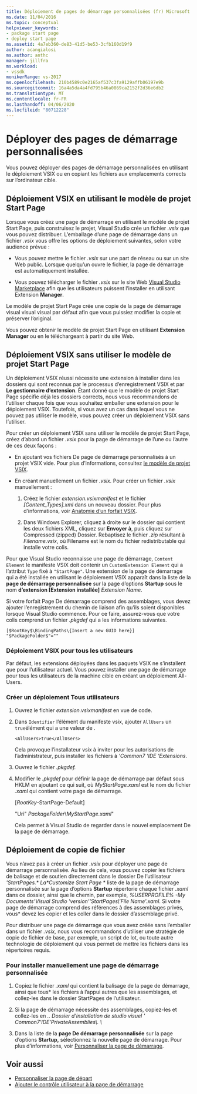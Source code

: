 ```yaml
---
title: Déploiement de pages de démarrage personnalisées (fr) Microsoft Docs
ms.date: 11/04/2016
ms.topic: conceptual
helpviewer_keywords:
- package start page
- deploy start page
ms.assetid: 4a7eb360-de83-41d5-be53-3cfb160d19f9
author: acangialosi
ms.author: anthc
manager: jillfra
ms.workload:
- vssdk
monikerRange: vs-2017
ms.openlocfilehash: 210b4589c0e2165af537c3fa9129affb06197e9b
ms.sourcegitcommit: 16a4a5da4a4fd795b46a0869ca2152f2d36e6db2
ms.translationtype: MT
ms.contentlocale: fr-FR
ms.lasthandoff: 04/06/2020
ms.locfileid: "80712228"
---
```

# <a name="deploy-custom-start-pages"></a>Déployer des pages de démarrage personnalisées

Vous pouvez déployer des pages de démarrage personnalisées en utilisant le déploiement VSIX ou en copiant les fichiers aux emplacements corrects sur l’ordinateur cible.

## <a name="vsix-deployment-by-using-the-start-page-project-template"></a>Déploiement VSIX en utilisant le modèle de projet Start Page

Lorsque vous créez une page de démarrage en utilisant le modèle de projet Start Page, puis construisez le projet, Visual Studio crée un fichier *.vsix* que vous pouvez distribuer. L’emballage d’une page de démarrage dans un fichier *.vsix* vous offre les options de déploiement suivantes, selon votre audience prévue :

- Vous pouvez mettre le fichier *.vsix* sur une part de réseau ou sur un site Web public. Lorsque quelqu’un ouvre le fichier, la page de démarrage est automatiquement installée.

- Vous pouvez télécharger le fichier *.vsix* sur le site Web [Visual Studio Marketplace](https://marketplace.visualstudio.com/) afin que les utilisateurs puissent l’installer en utilisant Extension **Manager**.

Le modèle de projet Start Page crée une copie de la page de démarrage visual visual visual par défaut afin que vous puissiez modifier la copie et préserver l’original.

Vous pouvez obtenir le modèle de projet Start Page en utilisant **Extension Manager** ou en le téléchargeant à partir du site Web.

## <a name="vsix-deployment-without-using-the-start-page-project-template"></a>Déploiement VSIX sans utiliser le modèle de projet Start Page
 Un déploiement VSIX réussi nécessite une extension à installer dans les dossiers qui sont reconnus par le processus d’enregistrement VSIX et par **Le gestionnaire d’extension**. Étant donné que le modèle de projet Start Page spécifie déjà les dossiers corrects, nous vous recommandons de l’utiliser chaque fois que vous souhaitez emballer une extension pour le déploiement VSIX. Toutefois, si vous avez un cas dans lequel vous ne pouvez pas utiliser le modèle, vous pouvez créer un déploiement VSIX sans l’utiliser.

 Pour créer un déploiement VSIX sans utiliser le modèle de projet Start Page, créez d’abord un fichier *.vsix* pour la page de démarrage de l’une ou l’autre de ces deux façons :

- En ajoutant vos fichiers De page de démarrage personnalisés à un projet VSIX vide. Pour plus d’informations, consultez [le modèle de projet VSIX](../extensibility/vsix-project-template.md).

- En créant manuellement un fichier *.vsix.* Pour créer un fichier *.vsix* manuellement :

   1. Créez le fichier *extension.vsixmanifest* et le fichier *[Content_Types].xml* dans un nouveau dossier. Pour plus d’informations, voir [Anatomie d’un forfait VSIX](../extensibility/anatomy-of-a-vsix-package.md).

   2. Dans Windows Explorer, cliquez à droite sur le dossier qui contient les deux fichiers XML, cliquez sur **Envoyer à**, puis cliquez sur Compressed (zipped) Dossier. Rebaptisez le fichier *.zip* résultant à *Filename.vsix*, où Filename est le nom du fichier redistributable qui installe votre colis.

Pour que Visual Studio reconnaisse une page de démarrage, `Content Element` le manifeste VSIX doit contenir un `CustomExtension Element` qui a l’attribut `Type` fixé à `"StartPage"`. Une extension de la page de démarrage qui a été installée en utilisant le déploiement VSIX apparaît dans la liste de la **page de démarrage personnalisée** sur la page d’options **Startup** sous le nom **d’extension [Extension installée]** *Extension Name*.

Si votre forfait Page De démarrage comprend des assemblages, vous devez ajouter l’enregistrement du chemin de liaison afin qu’ils soient disponibles lorsque Visual Studio commence. Pour ce faire, assurez-vous que votre colis comprend un fichier *.pkgdef* qui a les informations suivantes.

```
[$RootKey$\BindingPaths\{Insert a new GUID here}]
"$PackageFolder$"=""
```

### <a name="vsix-deployment-for-all-users"></a>Déploiement VSIX pour tous les utilisateurs
 Par défaut, les extensions déployées dans les paquets VSIX ne s’installent que pour l’utilisateur actuel. Vous pouvez installer une page de démarrage pour tous les utilisateurs de la machine cible en créant un déploiement All-Users.

### <a name="to-create-an-all-users-deployment"></a>Créer un déploiement Tous utilisateurs

1. Ouvrez le fichier *extension.vsixmanifest* en vue de code.

2. Dans `Identifier` l’élément du manifeste vsix, ajouter `AllUsers` un `true`élément qui a une valeur de .

    ```
    <AllUsers>true</AllUsers>
    ```

     Cela provoque l’installateur vsix à inviter pour les autorisations de l’administrateur, puis installer les fichiers à *'Common7 'IDE 'Extensions*.

3. Ouvrez le fichier *.pkgdef.*

4. Modifier le *.pkgdef* pour définir la page de démarrage par défaut sous HKLM en ajoutant ce qui suit, où *MyStartPage.xaml* est le nom du fichier *.xaml* qui contient votre page de démarrage.

     [$RootKey$-StartPage-Default]

     "Uri" $PackageFolder$\\*MyStartPage.xaml*"

     Cela permet à Visual Studio de regarder dans le nouvel emplacement De la page de démarrage.

## <a name="file-copy-deployment"></a>Déploiement de copie de fichier
 Vous n’avez pas à créer un fichier *.vsix* pour déployer une page de démarrage personnalisée. Au lieu de cela, vous pouvez copier les fichiers de balisage et de soutien directement dans le dossier De l’utilisateur <em>'StartPages.\* La*Customize Start Page</em> * liste de la page de démarrage personnalisée sur la page d’options **Startup** répertorie chaque fichier *.xaml* dans ce dossier, ainsi que le chemin, par exemple, *%USERPROFILE% -My Documents’Visual Studio 'version''StartPages\\'File Name'.xaml*. Si votre page de démarrage comprend des références à des assemblages privés, vous\* devez les copier et les coller dans le dossier d’assemblage privé.

 Pour distribuer une page de démarrage que vous avez créée sans l’emballer dans un fichier *.vsix,* nous vous recommandons d’utiliser une stratégie de copie de fichier de base, par exemple, un script de lot, ou toute autre technologie de déploiement qui vous permet de mettre les fichiers dans les répertoires requis.

### <a name="to-manually-install-a-custom-start-page"></a>Pour installer manuellement une page de démarrage personnalisée

1. Copiez le fichier *.xaml* qui contient la balisage de la page de démarrage, ainsi que tous\* les fichiers à l’appui autres que les assemblages, et collez-les dans le dossier StartPages de l’utilisateur.

2. Si la page de démarrage nécessite des assemblages, copiez-les et collez-les en *.. Dossier d’installation de studio visuel ' Common7'IDE’PrivateAssemblies\\. \\*

3. Dans la liste de la **page De démarrage personnalisée** sur la page d’options **Startup,** sélectionnez la nouvelle page de démarrage. Pour plus d’informations, voir [Personnaliser la page de démarrage](../ide/customizing-the-start-page-for-visual-studio.md).

## <a name="see-also"></a>Voir aussi

- [Personnaliser la page de départ](../ide/customizing-the-start-page-for-visual-studio.md)
- [Ajouter le contrôle utilisateur à la page de démarrage](../extensibility/adding-user-control-to-the-start-page.md)
